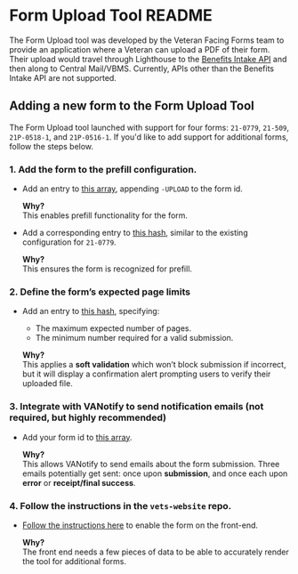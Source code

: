 # Form Upload Tool README

The Form Upload tool was developed by the Veteran Facing Forms team to provide an application where a Veteran can upload a PDF of their form. Their upload would travel through Lighthouse to the [Benefits Intake API](https://developer.va.gov/explore/api/benefits-intake/docs?version=current) and then along to Central Mail/VBMS. Currently, APIs other than the Benefits Intake API are not supported.

## Adding a new form to the Form Upload Tool

The Form Upload tool launched with support for four forms: `21-0779`, `21-509`, `21P-0518-1`, and `21P-0516-1`. If you'd like to add support for additional forms, follow the steps below.

### 1. Add the form to the prefill configuration.

- Add an entry to [this array](https://github.com/department-of-veterans-affairs/vets-api/blob/863dba2808abdca9b5484b5cd5e94dbdc3a124a4/app/models/form_profile.rb#L101), appending `-UPLOAD` to the form id.

  **Why?**  
  This enables prefill functionality for the form.

- Add a corresponding entry to [this hash](https://github.com/department-of-veterans-affairs/vets-api/blob/863dba2808abdca9b5484b5cd5e94dbdc3a124a4/app/models/form_profile.rb#L120), similar to the existing configuration for `21-0779`.

  **Why?**  
  This ensures the form is recognized for prefill.
  
### 2. Define the form’s expected page limits

- Add an entry to [this hash](https://github.com/department-of-veterans-affairs/vets-api/blob/863dba2808abdca9b5484b5cd5e94dbdc3a124a4/app/models/persistent_attachments/va_form.rb#L11-L16), specifying:
  - The maximum expected number of pages.
  - The minimum number required for a valid submission.

  **Why?**  
  This applies a **soft validation** which won’t block submission if incorrect, but it will display a confirmation alert prompting users to verify their uploaded file.

### 3. Integrate with VANotify to send notification emails (not required, but highly recommended)

- Add your form id to [this array](https://github.com/department-of-veterans-affairs/vets-api/blob/863dba2808abdca9b5484b5cd5e94dbdc3a124a4/modules/simple_forms_api/app/services/simple_forms_api/form_upload_notification_email.rb#L14).

  **Why?**  
  This allows VANotify to send emails about the form submission. Three emails potentially get sent: once upon **submission**, and once each upon **error** or **receipt/final success**.

### 4. Follow the instructions in the `vets-website` repo.

- [Follow the instructions here](link-not-yet-available) to enable the form on the front-end.

  **Why?**  
  The front end needs a few pieces of data to be able to accurately render the tool for additional forms.